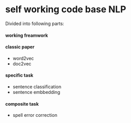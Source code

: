 # self working code base NLP

Divided into following parts:

#### working freamwork


#### classic paper
- word2vec
- doc2vec


#### specific task
- sentence classification
- sentence embbedding

#### composite task
- spell error correction
